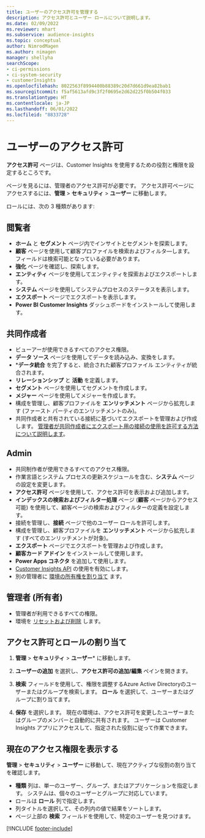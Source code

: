 ```yaml
---
title: ユーザーのアクセス許可を管理する
description: アクセス許可とユーザー ロールについて説明します。
ms.date: 02/09/2022
ms.reviewer: mhart
ms.subservice: audience-insights
ms.topic: conceptual
author: NimrodMagen
ms.author: nimagen
manager: shellyha
searchScope:
- ci-permissions
- ci-system-security
- customerInsights
ms.openlocfilehash: 8022563f8994400b88389c20d7d661d9ea82bab1
ms.sourcegitcommit: f5af5613afd9c3f2f0695e2d62d225f0b504f033
ms.translationtype: HT
ms.contentlocale: ja-JP
ms.lasthandoff: 06/01/2022
ms.locfileid: "8833728"
---
```

# <a name="user-permissions"></a>ユーザーのアクセス許可

**アクセス許可** ページは、Customer Insights を使用するための役割と権限を設定するところです。

ページを見るには、管理者のアクセス許可が必要です。 アクセス許可ページにアクセスするには、**管理** > **セキュリティ** > **ユーザー** に移動します。

ロールには、次の 3 種類があります:

## <a name="viewer"></a>閲覧者

- **ホーム** と **セグメント** ページ内でインサイトとセグメントを探索します。
- **顧客** ページを使用して顧客プロファイルを検索およびフィルタ―します。 フィールドは検索可能となっている必要があります。
- **強化** ページを確認し、探索します。
- **エンティティ** ページを使用してエンティティを探索およびエクスポートします。
- **システム** ページを使用してシステムプロセスのステータスを表示します。
- **エクスポート** ページでエクスポートを表示します。
- **Power BI Customer Insights** ダッシュボードをインストールして使用します。

## <a name="contributor"></a>共同作成者

- ビューアーが使用できるすべてのアクセス権限。
- **データ ソース** ページを使用してデータを読み込み、変換をします。
- ***データ統合** を完了すると、統合された顧客プロファイル エンティティが統合されます。
- **リレーションシップ** と **活動** を定義します。
- **セグメント** ページを使用してセグメントを作成します。
- **メジャー** ページを使用してメジャーを作成します。
- 構成を管理し、顧客プロファイルを **エンリッチメント** ページから拡充します (ファースト パーティのエンリッチメントのみ)。
- 共同作成者と共有されている接続に基づいてエクスポートを管理および作成します。 [管理者が共同作成者にエクスポート用の接続の使用を許可する方法について説明します](connections.md#allow-contributors-to-use-a-connection-for-exports)。

## <a name="admin"></a>Admin

- 共同制作者が使用できるすべてのアクセス権限。
- 作業言語とシステム プロセスの更新スケジュールを含む、**システム** ページの設定を変更します。
- **アクセス許可** ページを使用して、アクセス許可を表示および追加します。
- **インデックスの検索およびフィルター処理** ページ (**顧客** ページからアクセス可能) を使用して、顧客ページの検索およびフィルターの定義を設定します。
- 接続を管理し、**接続** ページで他のユーザー ロールを許可します。
- 構成を管理し、顧客プロファイルを **エンリッチメント** ページから拡充します (すべてのエンリッチメントが対象)。
- **エクスポート** ページでエクスポートを管理および作成します。
- **顧客カード アドイン** をインストールして使用します。
- **Power Apps コネクタ** を追加して使用します。
- [Customer Insights API](apis.md) の使用を有効にします。
- 別の管理者に [環境の所有権を割り当て](manage-environments.md#change-the-owner-of-an-environment) ます。

## <a name="admin-owner"></a>管理者 (所有者)

- 管理者が利用できるすべての権限。
- 環境を [リセットおよび削除](manage-environments.md#reset-an-existing-environment-preview) します。

## <a name="assign-roles-and-permissions"></a>アクセス許可とロールの割り当て

1. **管理** > **セキュリティ** > **ユーザー*** に移動します。

1. **ユーザーの追加** を選択し、**アクセス許可の追加/編集** ペインを開きます。

1. **検索** フィールドを使用して、権限を調整するAzure Active Directoryのユーザーまたはグループを検索します。 **ロール** を選択して、ユーザーまたはグループに割り当てます。

1. **保存** を選択します。 現在の環境は、アクセス許可を変更したユーザーまたはグループのメンバーと自動的に共有されます。 ユーザーは Customer Insights アプリにアクセスして、指定された役割に従って作業できます。

## <a name="view-current-permissions"></a>現在のアクセス権限を表示する

**管理** > **セキュリティ** > **ユーザー** に移動して、現在アクティブな役割の割り当てを確認します。

- **種類** 列は、単一のユーザー、グループ、またはアプリケーションを指定します。 システムは、個々のユーザーとグループに対応しています。
- ロールは **ロール** 列で指定します。
- 列タイトルを選択して、その列内の値で結果をソートします。
- ページ上部の **検索** フィールドを使用して、特定のユーザーを見つけます。


[!INCLUDE [footer-include](includes/footer-banner.md)]
